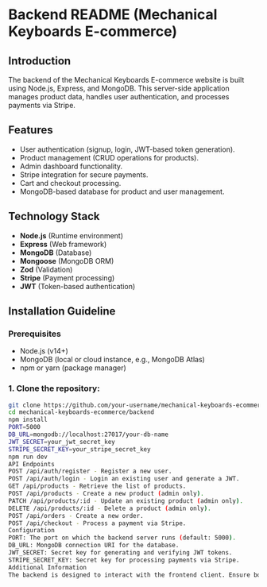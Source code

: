 # Backend README (Mechanical Keyboards E-commerce)

## Introduction
The backend of the Mechanical Keyboards E-commerce website is built using Node.js, Express, and MongoDB. This server-side application manages product data, handles user authentication, and processes payments via Stripe.

## Features
- User authentication (signup, login, JWT-based token generation).
- Product management (CRUD operations for products).
- Admin dashboard functionality.
- Stripe integration for secure payments.
- Cart and checkout processing.
- MongoDB-based database for product and user management.

## Technology Stack
- **Node.js** (Runtime environment)
- **Express** (Web framework)
- **MongoDB** (Database)
- **Mongoose** (MongoDB ORM)
- **Zod** (Validation)
- **Stripe** (Payment processing)
- **JWT** (Token-based authentication)

## Installation Guideline

### Prerequisites
- Node.js (v14+)
- MongoDB (local or cloud instance, e.g., MongoDB Atlas)
- npm or yarn (package manager)

### 1. Clone the repository:
```bash
git clone https://github.com/your-username/mechanical-keyboards-ecommerce.git
cd mechanical-keyboards-ecommerce/backend
npm install
PORT=5000
DB_URL=mongodb://localhost:27017/your-db-name
JWT_SECRET=your_jwt_secret_key
STRIPE_SECRET_KEY=your_stripe_secret_key
npm run dev
API Endpoints
POST /api/auth/register - Register a new user.
POST /api/auth/login - Login an existing user and generate a JWT.
GET /api/products - Retrieve the list of products.
POST /api/products - Create a new product (admin only).
PATCH /api/products/:id - Update an existing product (admin only).
DELETE /api/products/:id - Delete a product (admin only).
POST /api/orders - Create a new order.
POST /api/checkout - Process a payment via Stripe.
Configuration
PORT: The port on which the backend server runs (default: 5000).
DB_URL: MongoDB connection URI for the database.
JWT_SECRET: Secret key for generating and verifying JWT tokens.
STRIPE_SECRET_KEY: Secret key for processing payments via Stripe.
Additional Information
The backend is designed to interact with the frontend client. Ensure both are configured correctly, especially in terms of API URLs and payment keys.